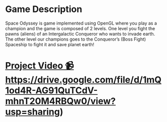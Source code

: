 # Game Description
Space Odyssey is game implemented using OpenGL where you play as a champion and the game is composed of 2 levels. 
One level you fight the pawns (aliens) of an Intergalactic Conqueror who wants to invade earth. The
other level our champions goes to the Conqueror’s (Boss Fight) Spaceship to fight it and save planet earth!

# [Project Video 📹](https://drive.google.com/file/d/1mQ1od4R-AG91QuTCdV-mhnT20M4RBQw0/view?usp=sharing)https://drive.google.com/file/d/1mQ1od4R-AG91QuTCdV-mhnT20M4RBQw0/view?usp=sharing)
